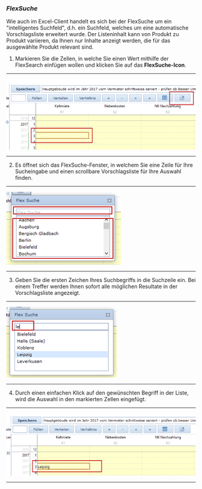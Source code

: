 ### *FlexSuche*  

Wie auch im Excel-Client handelt es sich bei der FlexSuche um ein "intelligentes Suchfeld", d.h. ein Suchfeld, welches um eine automatische Vorschlagsliste erweitert wurde. Der Listeninhalt kann von Produkt zu Produkt variieren, da Ihnen nur Inhalte anzeigt werden, die für das ausgewählte Produkt relevant sind.

1) Markieren Sie die Zellen, in welche Sie einen Wert mithilfe der FlexSearch einfügen wollen und klicken Sie auf das **FlexSuche-Icon**. 

---
![](/assets/wp40.png)

---

2) Es öffnet sich das FlexSuche-Fenster, in welchem Sie eine Zeile für Ihre Sucheingabe und einen scrollbare Vorschlagsliste für Ihre Auswahl finden.

---
![](/assets/wp41.png)

---

3) Geben Sie die ersten Zeichen Ihres Suchbegriffs in die Suchzeile ein. Bei einem Treffer werden Ihnen sofort alle möglichen Resultate in der Vorschlagsliste angezeigt.

---
![](/assets/wp42.png)

---

4) Durch einen einfachen Klick auf den gewünschten Begriff in der Liste, wird die Auswahl in den markierten Zellen eingefügt.

---
![](/assets/wp43.png)

---

